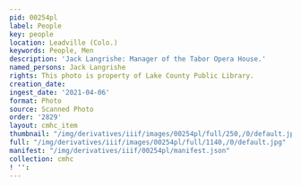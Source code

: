 ```yaml
---
pid: 00254pl
label: People
key: people
location: Leadville (Colo.)
keywords: People, Men
description: 'Jack Langrishe: Manager of the Tabor Opera House.'
named_persons: Jack Langrishe
rights: This photo is property of Lake County Public Library.
creation_date: 
ingest_date: '2021-04-06'
format: Photo
source: Scanned Photo
order: '2829'
layout: cmhc_item
thumbnail: "/img/derivatives/iiif/images/00254pl/full/250,/0/default.jpg"
full: "/img/derivatives/iiif/images/00254pl/full/1140,/0/default.jpg"
manifest: "/img/derivatives/iiif/00254pl/manifest.json"
collection: cmhc
! '': 
---
```

